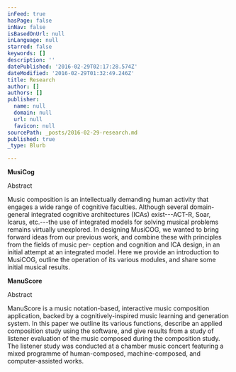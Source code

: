 ```yaml
---
inFeed: true
hasPage: false
inNav: false
isBasedOnUrl: null
inLanguage: null
starred: false
keywords: []
description: ''
datePublished: '2016-02-29T02:17:28.574Z'
dateModified: '2016-02-29T01:32:49.246Z'
title: Research
author: []
authors: []
publisher:
  name: null
  domain: null
  url: null
  favicon: null
sourcePath: _posts/2016-02-29-research.md
published: true
_type: Blurb

---
```

**MusiCog**

Abstract

Music composition is an intellectually demanding human activity that engages a wide range of cognitive faculties. Although several domain-general integrated cognitive architectures (ICAs) exist---ACT-R, Soar, Icarus, etc.---the use of integrated models for solving musical problems remains virtually unexplored. In designing MusiCOG, we wanted to bring forward ideas from our previous work, and combine these with principles from the fields of music per- ception and cognition and ICA design, in an initial attempt at an integrated model. Here we provide an introduction to MusiCOG, outline the operation of its various modules, and share some initial musical results.

**ManuScore**

Abstract

ManuScore is a music notation-based, interactive music composition application, backed by a cognitively-inspired music learning and generation system. In this paper we outline its various functions, describe an applied composition study using the software, and give results from a study of listener evaluation of the music composed during the composition study. The listener study was conducted at a chamber music concert featuring a mixed programme of human-composed, machine-composed, and computer-assisted works.